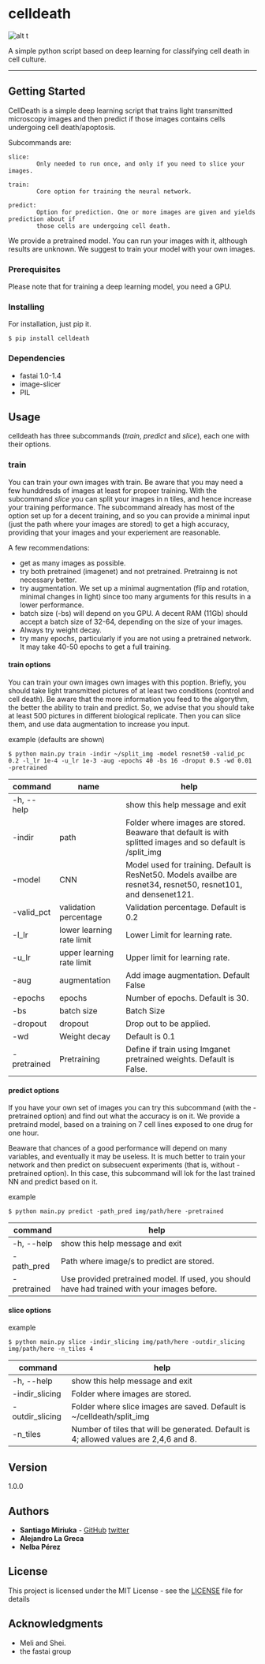 # celldeath

![alt t](/appveyor/build/:user/:repo)

A simple python script based on deep learning for classifying cell death in cell culture. 

---
## Getting Started

CellDeath is a simple deep learning script that trains light transmitted microscopy
images and then predict if those images contains cells undergoing cell death/apoptosis.

Subcommands are:

    slice: 
            Only needed to run once, and only if you need to slice your images. 

    train: 
            Core option for training the neural network. 
    
    predict: 
            Option for prediction. One or more images are given and yields prediction about if 
            those cells are undergoing cell death.  

We provide a pretrained model. You can run your images with it, although results are unknown. We suggest
to train your model with your own images. 

### Prerequisites

Please note that for training a deep learning model, you need a GPU.  

### Installing

For installation, just pip it. 

```
$ pip install celldeath
```

### Dependencies


* fastai 1.0-1.4
* image-slicer 
* PIL


## Usage

celldeath has three subcommands (*train*, *predict* and *slice*), each one with their options. 
 
### train

You can train your own images with train. Be aware that you may need a few hunddresds of images at least for propoer training. With the subcommand *slice* you can split your images in n tiles, and hence increase your training performance. The subcommand already has most of the option set up for a decent training, and so you can provide a minimal input (just the path where your images are stored) to get a high accuracy, providing that your images and your experiement are reasonable.

A few recommendations: 
* get as many images as possible.
* try both pretrained (imagenet) and not pretrained. Pretrainng is not necessary better. 
* try augmentation. We set up a minimal augmentation (flip and rotation, minimal changes in light) since too many arguments for this results in a lower performance. 
* batch size (-bs) will depend on you GPU. A decent RAM (11Gb) should accept a batch size of 32-64, depending on the size of your images. 
* Always try weight decay.
* try many epochs, particularly if you are not using a pretrained network. It may take 40-50 epochs to get a full training. 




#### train options

You can train your own images own images with this poption. Briefly, you should take light transmitted pictures of at least two conditions (control and cell death). Be aware that the more information you feed to the algorythm, the better the ability to train and predict. So, we advise that you should take at least 500 pictures in different biological replicate. Then you can slice them, and use data augmentation to increase you input.  

example (defaults are shown)

```
$ python main.py train -indir ~/split_img -model resnet50 -valid_pc 0.2 -l_lr 1e-4 -u_lr 1e-3 -aug -epochs 40 -bs 16 -droput 0.5 -wd 0.01 -pretrained 
```

command | name | help
---   | ---|  ---
-h, --help |  |   show this help message and exit
-indir  | path|  Folder where images are stored. Beaware that default is with splitted images and so default is /split_img
-model  | CNN | Model used for training. Default is ResNet50. Models availbe are resnet34, resnet50, resnet101, and densenet121.
-valid_pct | validation percentage|  Validation percentage. Default is 0.2
-l_lr | lower learning rate limit|Lower Limit for learning rate.
-u_lr | upper learning rate limit| Upper limit for learning rate.
-aug  | augmentation  |Add image augmentation. Default False
-epochs |epochs | Number of epochs. Default is 30.
-bs | batch size| Batch Size
-dropout | dropout | Drop out to be applied.
-wd |Weight decay | Default is 0.1
-pretrained | Pretraining |Define if train using Imganet pretrained weights. Default is False.

#### predict options 

If you have your own set of images you can try this subcommand (with the -pretrained option) and find out what the accuracy is on it. We provide a pretraind model, based on a training on 7 cell lines exposed to one drug for one hour.   

Beaware that chances of a good performance will depend on many variables, and eventually it may be useless. It is much better to train your network and then predict on subsecuent experiments (that is, without -pretrained option). In this case, this subcommand will lok for the last trained NN and predict based on it. 

example 

````
$ python main.py predict -path_pred img/path/here -pretrained 
````
command | help
---   |   ---
-h, --help   |   show this help message and exit
-path_pred |  Path where image/s to predict are stored.
-pretrained   |   Use provided pretrained model. If used, you should have had trained with your images before.

#### slice options

example 
```
$ python main.py slice -indir_slicing img/path/here -outdir_slicing img/path/here -n_tiles 4
```

command | help
---   |   ---
-h, --help   |   show this help message and exit
-indir_slicing |   Folder where images are stored.
-outdir_slicing |   Folder where slice images are saved. Default is ~/celldeath/split_img
-n_tiles | Number of tiles that will be generated. Default is 4; allowed values are 2,4,6 and 8.

## Version

1.0.0

## Authors

* **Santiago Miriuka** - [GitHub](https://github.com/sgmiriuka)  [twitter](https://twitter.com/santiagomiriuka)
* **Alejandro La Greca** 
* **Nelba Pérez**

## License

This project is licensed under the MIT License - see the [LICENSE](LICENSE) file for details

## Acknowledgments

* Meli and Shei. 
* the fastai group
